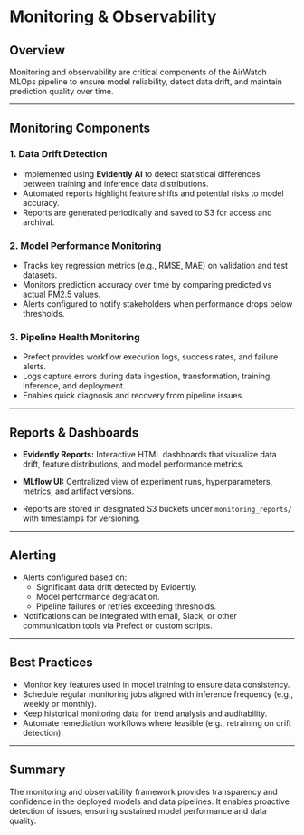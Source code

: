 # Monitoring & Observability

## Overview

Monitoring and observability are critical components of the AirWatch MLOps pipeline to
ensure model reliability, detect data drift, and maintain prediction quality over time.

______________________________________________________________________

## Monitoring Components

### 1. Data Drift Detection

- Implemented using **Evidently AI** to detect statistical differences between training
  and inference data distributions.
- Automated reports highlight feature shifts and potential risks to model accuracy.
- Reports are generated periodically and saved to S3 for access and archival.

### 2. Model Performance Monitoring

- Tracks key regression metrics (e.g., RMSE, MAE) on validation and test datasets.
- Monitors prediction accuracy over time by comparing predicted vs actual PM2.5 values.
- Alerts configured to notify stakeholders when performance drops below thresholds.

### 3. Pipeline Health Monitoring

- Prefect provides workflow execution logs, success rates, and failure alerts.
- Logs capture errors during data ingestion, transformation, training, inference, and
  deployment.
- Enables quick diagnosis and recovery from pipeline issues.

______________________________________________________________________

## Reports & Dashboards

- **Evidently Reports:** Interactive HTML dashboards that visualize data drift, feature
  distributions, and model performance metrics.

- **MLflow UI:** Centralized view of experiment runs, hyperparameters, metrics, and
  artifact versions.

- Reports are stored in designated S3 buckets under `monitoring_reports/` with
  timestamps for versioning.

______________________________________________________________________

## Alerting

- Alerts configured based on:
  - Significant data drift detected by Evidently.
  - Model performance degradation.
  - Pipeline failures or retries exceeding thresholds.
- Notifications can be integrated with email, Slack, or other communication tools via
  Prefect or custom scripts.

______________________________________________________________________

## Best Practices

- Monitor key features used in model training to ensure data consistency.
- Schedule regular monitoring jobs aligned with inference frequency (e.g., weekly or
  monthly).
- Keep historical monitoring data for trend analysis and auditability.
- Automate remediation workflows where feasible (e.g., retraining on drift detection).

______________________________________________________________________

## Summary

The monitoring and observability framework provides transparency and confidence in the
deployed models and data pipelines. It enables proactive detection of issues, ensuring
sustained model performance and data quality.
